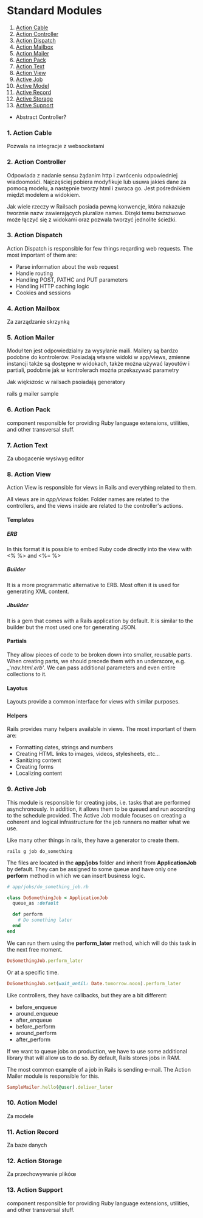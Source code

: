 # Standard Modules

1. [Action Cable](#actionCable)
2. [Action Controller](#actionController)
3. [Action Dispatch](#actionDispatch)
4. [Action Mailbox](#actionMailbox)
5. [Action Mailer](#actionMailer)
6. [Action Pack](#actionPack)
7. [Action Text](#actionText)
8. [Action View](#actionView)
9. [Active Job](#activeJob)
10. [Active Model](#activeModel)
11. [Active Record](#activeRecord)
12. [Active Storage](#activeStorage)
13. [Active Support](#activeSupport)

- Abstract Controller?


### <a name="actionCable">1. Action Cable</a>
Pozwala na integracje z websocketami

### <a name="actionController">2. Action Controller</a>
Odpowiada z nadanie sensu żądanim http i zwróceniu odpowiedniej wiadoomośći. Najczęściej pobiera modyfikuje lub usuwa jakieś dane za pomocą modelu, a następnie tworzy html i zwraca go. Jest pośrednikiem międzt modelem a widokiem.

Jak wiele rzeczy w Railsach posiada pewną konwencje, która nakazuje tworznie nazw zawierających pluralize names. Dizęki temu bezszwowo może łączyć się z widokami oraz pozwala tworzyć jednolite ścieżki.

### <a name="actionDispatch">3. Action Dispatch</a>
Action Dispatch is responsible for few things reqarding web requests. The most important of them are:

- Parse information about the web request
- Handle routing
- Handling POST, PATHC and PUT parameters
- Handling HTTP caching logic
- Cookies and sessions

### <a name="actionMailbox">4. Action Mailbox</a>
Za zarządzanie skrzynką

### <a name="actionMailer">5. Action Mailer</a>
Moduł ten jest odpowiedzialny za wysyłanie maili. Mailery są bardzo podobne do kontrolerów. Posiadają własne widoki w app/views, zmienne instancji także są dostępne w widokach, także można używać layoutów i partiali, podobnie jak w kontrolerach możńa przekazywać parametry

Jak większośc w railsach psoiadają generatory

rails g mailer sample

### <a name="actionPack">6. Action Pack</a>
component responsible for providing Ruby language extensions, utilities, and other transversal stuff.


### <a name="actionText">7. Action Text</a>
Za ubogacenie wysiwyg editor

### <a name="actionView">8. Action View</a>
Action View is responsible for views in Rails and everything related to them.

All views are in _app/views_ folder. Folder names are related to the controllers, and the views inside are related to the controller's actions.

#### Templates
##### ERB
In this format it is possible to embed Ruby code directly into the view with <% %> and <%= %>

##### Builder
It is a more programmatic alternative to ERB. Most often it is used for generating XML content.

##### Jbuilder
It is a gem that comes with a Rails application by default. It is similar to the builder but the most used one for generating JSON.

#### Partials
They allow pieces of code to be broken down into smaller, reusable parts. When creating parts, we should precede them with an underscore, e.g. _'_nav.html.erb'_. We can pass additional parameters and even entire collections to it.

#### Layotus
Layouts provide a common interface for views with similar purposes.

#### Helpers
Rails provides many helpers available in views. The most important of them are:
- Formatting dates, strings and numbers
- Creating HTML links to images, videos, stylesheets, etc...
- Sanitizing content
- Creating forms
- Localizing content

### <a name="activeJob">9. Active Job</a>
This module is responsible for creating jobs, i.e. tasks that are performed asynchronously. In addition, it allows them to be queued and run according to the schedule provided. The Active Job module focuses on creating a coherent and logical infrastructure for the job runners no matter what we use.

Like many other things in rails, they have a generator to create them.

```
rails g job do_something
```

The files are located in the **app/jobs** folder and inherit from **ApplicationJob** by default.
They can be assigned to some queue and have only one **perform** method in which we can insert business logic.

``` Ruby
# app/jobs/do_something_job.rb

class DoSomethingJob < ApplicationJob
  queue_as :default

  def perform
    # Do something later
  end
end
```

We can run them using the **perform_later** method, which will do this task in the next free moment.

``` Ruby
DoSomethingJob.perform_later
```

Or at a specific time.

``` Ruby
DoSomethingJob.set(wait_until: Date.tomorrow.noon).perform_later
```

Like controllers, they have callbacks, but they are a bit different:
- before_enqueue
- around_enqueue
- after_enqueue
- before_perform
- around_perform
- after_perform

If we want to queue jobs on production, we have to use some additional library that will allow us to do so. By default, Rails stores jobs in RAM.

The most common example of a job in Rails is sending e-mail. The Action Mailer module is responsible for this.

``` Ruby
SampleMailer.hello(@user).deliver_later
```

### <a name="activeModel">10. Action Model</a>
Za modele

### <a name="activeRecord">11. Action Record</a>
Za baze danych

### <a name="activeStorage">12. Action Storage</a>
Za przechowywanie plikóœ

### <a name="activeSupport">13. Action Support</a>
component responsible for providing Ruby language extensions, utilities, and other transversal stuff.



